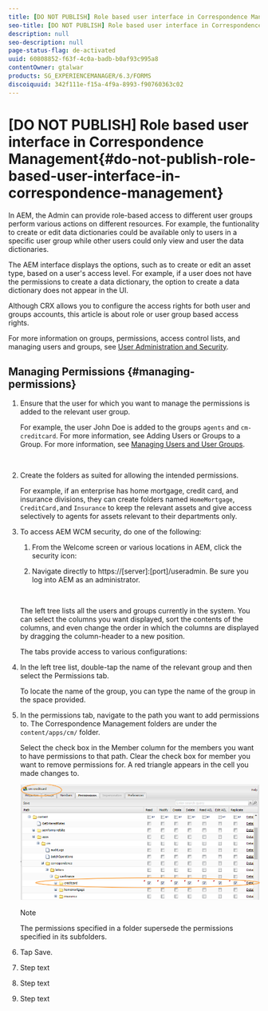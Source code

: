 ```yaml
---
title: [DO NOT PUBLISH] Role based user interface in Correspondence Management
seo-title: [DO NOT PUBLISH] Role based user interface in Correspondence Management
description: null
seo-description: null
page-status-flag: de-activated
uuid: 60808852-f63f-4c0a-badb-b0af93c995a8
contentOwner: gtalwar
products: SG_EXPERIENCEMANAGER/6.3/FORMS
discoiquuid: 342f111e-f15a-4f9a-8993-f90760363c02
---
```


# [DO NOT PUBLISH] Role based user interface in Correspondence Management{#do-not-publish-role-based-user-interface-in-correspondence-management}

In AEM, the Admin can provide role-based access to different user groups perform various actions on different resources. For example, the funtionality to create or edit data dictionaries could be available only to users in a specific user group while other users could only view and user the data dictionaries.

The AEM interface displays the options, such as to create or edit an asset type, based on a user's access level. For example, if a user does not have the permissions to create a data dictionary, the option to create a data dictionary does not appear in the UI.

Although CRX allows you to configure the access rights for both user and groups accounts, this article is about role or user group based access rights.

For more information on groups, permissions, access control lists, and managing users and groups, see [User Administration and Security](../../sites/administering/using/security.md).

## Managing Permissions {#managing-permissions}

1. Ensure that the user for which you want to manage the permissions is added to the relevant user group.

   For example, the user John Doe is added to the groups `agents` and `cm-creditcard`. For more information, see Adding Users or Groups to a Group. For more information, see [Managing Users and User Groups](../../communities/using/users.md).

   ![]()

1. Create the folders as suited for allowing the intended permissions.

   For example, if an enterprise has home mortgage, credit card, and insurance divisions, they can create folders named `HomeMortgage`, `CreditCard,`and `Insurance` to keep the relevant assets and give access selectively to agents for assets relevant to their departments only. 

1. To access AEM WCM security, do one of the following:

    1. From the Welcome screen or various locations in AEM, click the security icon:  

    1. Navigate directly to https://[server]:[port]/useradmin. Be sure you log into AEM as an administrator.

       ![]()

   The left tree lists all the users and groups currently in the system. You can select the columns you want displayed, sort the contents of the columns, and even change the order in which the columns are displayed by dragging the column-header to a new position.

   The tabs provide access to various configurations:

1. In the left tree list, double-tap the name of the relevant group and then select the Permissions tab.

   To locate the name of the group, you can type the name of the group in the space provided.

1. In the permissions tab, navigate to the path you want to add permissions to. The Correspondence Management folders are under the `content/apps/cm/` folder.

   Select the check box in the Member column for the members you want to have permissions to that path. Clear the check box for member you want to remove permissions for. A red triangle appears in the cell you made changes to.

   ![](assets/useradmin-creditcard.png)

   >[!NOTE]
   >
   >The permissions specified in a folder supersede the permissions specified in its subfolders.

1. Tap Save.
1. Step text
1. Step text
1. Step text

